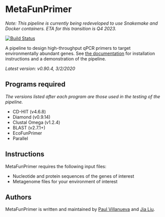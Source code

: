 # MetaFunPrimer

*Note: This pipeline is currently being redeveloped to use Snakemake and Docker containers. ETA for this transition is Q4 2023.*

[![Build Status](https://travis-ci.com/pommevilla/MetaFunPrimer.svg?branch=master)](https://travis-ci.com/pommevilla/MetaFunPrimer)

A pipeline to design high-throughput qPCR primers to target environmentally abundant genes. See [the documentation](https://metafunprimer.readthedocs.io/) for installation instructions and a demonstration of the pipeline.

*Latest version: v0.90.4, 3/2/2020*

## Programs required

*The versions listed after each program are those used in the testing of the pipeline.*  

* CD-HIT (v4.6.8)
* Diamond (v0.9.14)
* Clustal Omega (v1.2.4)
* BLAST (v2.7.1+)
* EcoFunPrimer
* Parallel

## Instructions

MetaFunPrimer requires the following input files:

* Nucleotide and protein sequences of the genes of interest
* Metagenome files for your environment of interest

## Authors

MetaFunPrimer is written and maintained by [Paul Villanueva](http://github.com/pommevilla) and [Jia Liu](https://github.com/jialiu232). 

